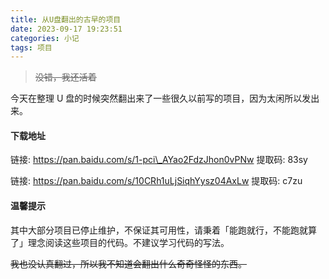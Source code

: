 ```yaml
---
title: 从U盘翻出的古早的项目
date: 2023-09-17 19:23:51
categories: 小记
tags: 项目
---
```


> ~~没错，我还活着~~

今天在整理 U 盘的时候突然翻出来了一些很久以前写的项目，因为太闲所以发出来。

#### 下载地址

链接:  https://pan.baidu.com/s/1-pci\_AYao2FdzJhon0vPNw
提取码: 83sy

链接:  https://pan.baidu.com/s/10CRh1uLjSiqhYysz04AxLw
提取码: c7zu

#### 温馨提示

其中大部分项目已停止维护，不保证其可用性，请秉着「能跑就行，不能跑就算了」理念阅读这些项目的代码。不建议学习代码的写法。

~~我也没认真翻过，所以我不知道会翻出什么奇奇怪怪的东西。~~
